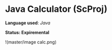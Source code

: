# Java Calculator (ScProj)
**Language used**: *Java*

**Status: Expiremental**

!(master/image calc.png)
 
